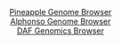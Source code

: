 <div id="Pineapple_Genome_Browser" align="center">
  <a href="https://igv.org/app/?sessionURL=blob:zZJfa9swFMW_i6BlA8eW5cSuDWE4bbN2abslaeItpRjZlm0tsuRJyp825LtPCxt7WaF52Bjo4eoi6Z5z9NuBNZGKCg4igGy3Z7susICqxWaKm5aRO9wQBaISM0UsIElJJOE5AdEOlFhpPJvcmJu11q2KHIfqttNgXglbeTZu8LPgeKPsXDTOuWAMZ0JiLaRyBhKvhUOrdWdDMty2tpnt2T2nwBo7mLW14Eo4LeFVujHvpb9aaUW4aEjarJimBwGp0WM0FnaJ38XJNM5zotSIPF0X_Xh0Hc.9y9nivX..mH28SmZ.cjqlFcd6JUk_hokurub5lHkyR2h7s4VFNnr2my.XJ97F6eW2pZKovhu4Z16I3NA3wVBekO3_5NkseqTvZFLK4XR8O2a3TdIO6HwcL.OzEzS8p3z8gvO9BZjIV4YEkNcyiFxoedC3esjv_CjdMwvC0OQjBQXRw6MFtMT50hx_2AH91BpegCLfVgd0LCBkQSSIOiGEgRuGqNcNujAM3b21AyvJ_l64w9kkDCCKEfLTkjJtYC5SxVtlY87tdV7a1fORafKe8M7ZZ7X8enVHBtfdbsnrCVzMPuA_UxQY_2b04QON0dco.ifcvUaIrbNjYbuoAzW6M3QNDGDtpjAFGmaopvfzT6ZeBOXyxZiOi6gUssHanDcds_1J3RpLirk2jTVVNKOM6qfEpCk2IHKRZ.AFuWDC0Ahklb2BFrTcHnz7G1Jv_7j_Dg--">Pineapple Genome Browser</a>
</div>
<div id="Alphonso_Genome_Browser" align="center">
  <a href="https://igv.org/app/?sessionURL=blob:zZJda9swFIb_i6BlA8eW7NixDWU4bdaPlPQjS9KkFCPbsqNFljxJcdKG_PdpZWM3HTQXGwNdSIcjnfd99exAS6SigoMYuDbybYSABdRSbMa4bhgZ4ZooEJeYKWIBSUoiCc8JiHegxErjyf21ubnUulGx41DddGrMK2Erz8Y1fhEcb5Sdi9o5FYzhTEishVROX.JWOLRqOxuS4aaxzWzP9p0Ca.xg1iwFV8JpCK_SjXkv_VVKK8JFTdJ6zTR9FZAaPUZjYZf4UzIbJ3lOlBqS58viJBleJlNvMFmcB6eLyc3FbBLMjse04livJTnJUTMo.neDhZ9n0wuxHd3O.2O4_Hp.tznyzo4H24ZKok5QD4Ve5KKwa4KhvCDb_8mzWfRA36er9c3VcCTZdDQSmY.vw4cvg_k9TC7CN337YG8BJvK14QDkS9mLEbQ8GFi.G3R.bFFoQRiZdKSgIH58soCWOF.Z9scd0M.NoQUo8m39Co4FhCyIBHEngrCHosj1u70ujCK0t3ZgLdnfi_bz5D7qQTdx3SAtKdMG5SJVvFE25txu89KuXg7Msm1HIjly.6E7ZzUcr8Luoj5D1cybP1yLP6RpATP89QON1fdo.ifcvUeIrbNDYRvf9hAkSITbh2rrN6uQoob5VRBMkzfjCYzZw6IphayxNv2mYo4_eWuxpJhrU2ipohllVD_PTIpiA2LkegZbkAsmDIdAVtkHaEEL.fDjbzy9_dP.Ow--">Alphonso Genome Browser</a>
</div>


<div id="DAF_Genomics_Browser" align="center">
  <a href="https://igv.org/app/?sessionURL=blob:tZFra9swFIb_iyD95KvsxLEhDK9rl9CRdkmdQEoJqnwcG0uWJ8lNk5D_PuF1DDbKGHQgCYlzed.j54SeQapKNChB2PGHju8jC6lS7JeEtwzmhINCSUGYAgtJKEBCQwElJ1QQpUm2.GIqS61blbhuTgp7B43gFVWOChzS2kp0ugSTamOHcHIUDdkrhwpukjVxCWtL0SjhEkpBKdtzW2h22z0xx8_Ytm8JW94xXfWqW2PCGMudghi3VZPDy1.M_Adls6oP6XqZ9vU3cJjlk_Rmlq6Cq2zzeXS5yW6n62y0vlhWu4boTsJkvplKwAP8Md0M8HVNn78yPjzw6G6Kj4tbbxB8urh6aSsJauJH_jiIMR6N0dlCTNDOYEC0lH7ih1aExxYOQ_v1GgxH5h.kqFDy8GghLQmtTfrDCelDa2AhBd.6npuFhMxBosSOPS_y4xgPwyj04tg_WyfUSfbONK.zRRx5ODWDOE.EG_2iYv0XGqE_g..F8rfOZv8rKmjpPLo3qNjTalXXzPBSszyoj.3icH85ewOVhd4crRCSE21CP56vYAgzihwa_YtMcH48fwc-">DAF Genomics Browser</a>
</div>
